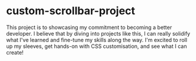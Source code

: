 # custom-scrollbar-project
This project is to showcasing my commitment to becoming a better developer. I believe that by diving into projects like this, I can really solidify what I've learned and fine-tune my skills along the way. I'm excited to roll up my sleeves, get hands-on with CSS customisation, and see what I can create!
